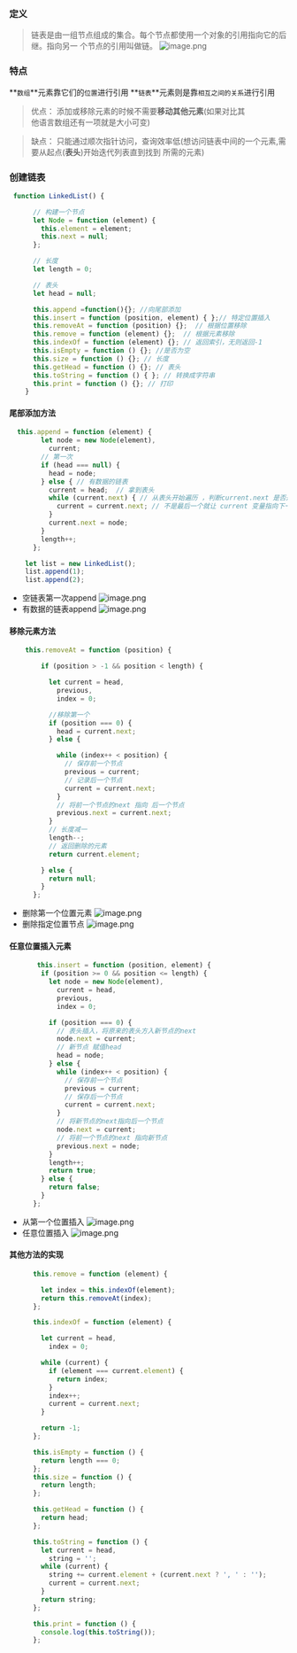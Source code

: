 ### 定义
> 链表是由一组节点组成的集合。每个节点都使用一个对象的引用指向它的后继。指向另一 个节点的引用叫做链。
> ![image.png](http://upload-images.jianshu.io/upload_images/4479155-ffd648072e7ba718.png?imageMogr2/auto-orient/strip%7CimageView2/2/w/1240)

### 特点
**`数组`**元素靠它们的`位置`进行引用
**`链表`**元素则是靠`相互之间的关系`进行引用

>优点： 添加或移除元素的时候不需要**移动其他元素**(如果对比其    
>             他语言数组还有一项就是大小可变)

>缺点： 只能通过顺次指针访问，查询效率低(想访问链表中间的一个元素,需要从起点(**表头**)开始迭代列表直到找到 所需的元素)

### 创建链表
```javascript
 function LinkedList() {

      // 构建一个节点
      let Node = function (element) {
        this.element = element;
        this.next = null;
      };

      // 长度
      let length = 0;

      // 表头
      let head = null;

      this.append =function(){}; //向尾部添加 
      this.insert = function (position, element) { };// 特定位置插入
      this.removeAt = function (position) {};  // 根据位置移除
      this.remove = function (element) {};  // 根据元素移除
      this.indexOf = function (element) {}; // 返回索引，无则返回-1
      this.isEmpty = function () {}; //是否为空
      this.size = function () {}; // 长度
      this.getHead = function () {}; // 表头
      this.toString = function () { }; // 转换成字符串
      this.print = function () {}; // 打印
    }

```
####  尾部添加方法
```javascript
  this.append = function (element) {
        let node = new Node(element),
          current;
        // 第一次
        if (head === null) {
          head = node;
        } else { // 有数据的链表
          current = head;  // 拿到表头
          while (current.next) { // 从表头开始遍历 ，判断current.next 是否是最后一个
            current = current.next; // 不是最后一个就让 current 变量指向下一个，直到是最后一个
          }
          current.next = node;
        }
        length++;
      };

    let list = new LinkedList();
    list.append(1);
    list.append(2);
```
- 空链表第一次append
  ![image.png](http://upload-images.jianshu.io/upload_images/4479155-8d834cfb2127b1b2.png?imageMogr2/auto-orient/strip%7CimageView2/2/w/1240)
- 有数据的链表append
  ![image.png](http://upload-images.jianshu.io/upload_images/4479155-ab0156b677317318.png?imageMogr2/auto-orient/strip%7CimageView2/2/w/1240)

#### 移除元素方法
```javascript 
    this.removeAt = function (position) {

        if (position > -1 && position < length) {

          let current = head,
            previous,
            index = 0;

          //移除第一个
          if (position === 0) {
            head = current.next;
          } else {

            while (index++ < position) {
              // 保存前一个节点
              previous = current;
              // 记录后一个节点
              current = current.next;
            }
            // 将前一个节点的next 指向 后一个节点
            previous.next = current.next;
          }
          // 长度减一
          length--;
          // 返回删除的元素
          return current.element;

        } else {
          return null;
        }
      };
```
- 删除第一个位置元素
  ![image.png](http://upload-images.jianshu.io/upload_images/4479155-4d253769ee879aae.png?imageMogr2/auto-orient/strip%7CimageView2/2/w/1240)
- 删除指定位置节点
  ![image.png](http://upload-images.jianshu.io/upload_images/4479155-28de82c2a50b4c30.png?imageMogr2/auto-orient/strip%7CimageView2/2/w/1240)

#### 任意位置插入元素

```javascript
       this.insert = function (position, element) {
        if (position >= 0 && position <= length) {
          let node = new Node(element),
            current = head,
            previous,
            index = 0;

          if (position === 0) {
            // 表头插入，将原来的表头方入新节点的next
            node.next = current;
            // 新节点 赋值head
            head = node;
          } else {
            while (index++ < position) {
              // 保存前一个节点
              previous = current;
              // 保存后一个节点
              current = current.next;
            }
            // 将新节点的next指向后一个节点
            node.next = current;
            // 将前一个节点的next 指向新节点
            previous.next = node;
          }
          length++;
          return true;
        } else {
          return false;
        }
      };
```
- 从第一个位置插入
  ![image.png](http://upload-images.jianshu.io/upload_images/4479155-c0feb712b807f646.png?imageMogr2/auto-orient/strip%7CimageView2/2/w/1240)
- 任意位置插入
  ![image.png](http://upload-images.jianshu.io/upload_images/4479155-16fb8a3f9bdd6c52.png?imageMogr2/auto-orient/strip%7CimageView2/2/w/1240)

#### 其他方法的实现
```javascript
      this.remove = function (element) {

        let index = this.indexOf(element);
        return this.removeAt(index);
      };

      this.indexOf = function (element) {

        let current = head,
          index = 0;

        while (current) {
          if (element === current.element) {
            return index;
          }
          index++;
          current = current.next;
        }

        return -1;
      };

      this.isEmpty = function () {
        return length === 0;
      };
      this.size = function () {
        return length;
      };

      this.getHead = function () {
        return head;
      };

      this.toString = function () {
        let current = head,
          string = '';
        while (current) {
          string += current.element + (current.next ? ', ' : '');
          current = current.next;
        }
        return string;
      };

      this.print = function () {
        console.log(this.toString());
      };
```